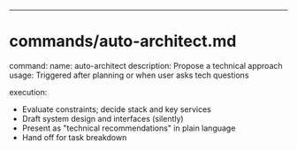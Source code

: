 ---
# commands/auto-architect.md

command:
  name: auto-architect
  description: Propose a technical approach
  usage: Triggered after planning or when user asks tech questions

execution:
  - Evaluate constraints; decide stack and key services
  - Draft system design and interfaces (silently)
  - Present as "technical recommendations" in plain language
  - Hand off for task breakdown

